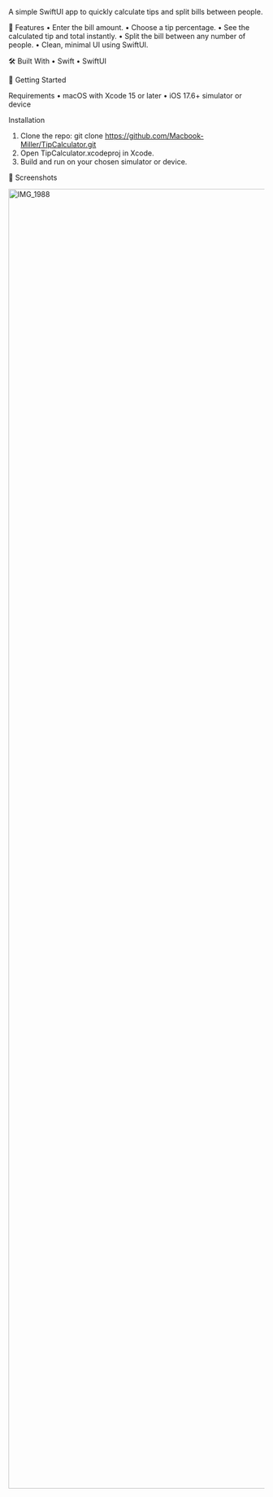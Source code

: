 A simple SwiftUI app to quickly calculate tips and split bills between people.

📱 Features
	•	Enter the bill amount.
	•	Choose a tip percentage.
	•	See the calculated tip and total instantly.
	•	Split the bill between any number of people.
	•	Clean, minimal UI using SwiftUI.

🛠 Built With
	•	Swift
	•	SwiftUI

🚀 Getting Started

Requirements
	•	macOS with Xcode 15 or later
	•	iOS 17.6+ simulator or device

Installation
  1.	Clone the repo: git clone https://github.com/Macbook-Miller/TipCalculator.git
  2.	Open TipCalculator.xcodeproj in Xcode.
  3.	Build and run on your chosen simulator or device.

📸 Screenshots

<img width="1179" height="2556" alt="IMG_1988" src="https://github.com/user-attachments/assets/fcd14e73-a561-4b4c-9e1e-a5bdb8292ce0" />
